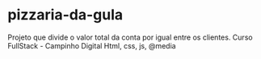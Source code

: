 # pizzaria-da-gula
Projeto que divide o valor total da conta por igual entre os clientes.
Curso FullStack - Campinho Digital
Html, css, js, @media
